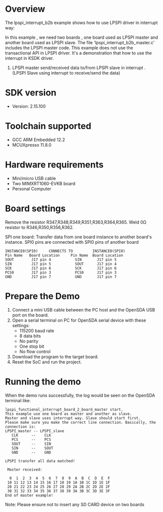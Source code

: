 Overview
========
The lpspi_interrupt_b2b example shows how to use LPSPI driver in interrupt way:

In this example , we need two boards , one board used as LPSPI master and another board used as LPSPI slave.
The file 'lpspi_interrupt_b2b_master.c' includes the LPSPI master code.
This example does not use the transactional API in LPSPI driver. It's a demonstration that how to use the interrupt in KSDK driver.

1. LPSPI master send/received data to/from LPSPI slave in interrupt . (LPSPI Slave using interrupt to receive/send the data)

SDK version
===========
- Version: 2.15.100

Toolchain supported
===================
- GCC ARM Embedded  12.2
- MCUXpresso  11.8.0

Hardware requirements
=====================
- Mini/micro USB cable
- Two MIMXRT1060-EVKB board
- Personal Computer

Board settings
==============
Remove the resistor R347,R348,R349,R351,R363,R364,R365.
Weld 0Ω resistor to R346,R350,R356,R362.

SPI one board:
Transfer data from one board instance to another board's instance.
SPI0 pins are connected with SPI0 pins of another board
~~~~~~~~~~~~~~~~~~~~~~~~~~~~~~~~~~~~~~~~~~~~~~~~~~~~~~
INSTANCE0(SPI0)     CONNECTS TO         INSTANCE0(SPI0)
Pin Name   Board Location     Pin Name  Board Location
SOUT        J17 pin 4           SIN       J17 pin 5
SIN         J17 pin 5           SOUT      J17 pin 4
SCK         J17 pin 6           SCK       J17 pin 6
PCS0        J17 pin 3           PCS0      J17 pin 3 
GND         J17 pin 7           GND       J17 pin 7
~~~~~~~~~~~~~~~~~~~~~~~~~~~~~~~~~~~~~~~~~~~~~~~~~~~~~~

Prepare the Demo
================
1.  Connect a mini USB cable between the PC host and the OpenSDA USB port on the board.
2.  Open a serial terminal on PC for OpenSDA serial device with these settings:
    - 115200 baud rate
    - 8 data bits
    - No parity
    - One stop bit
    - No flow control
3.  Download the program to the target board.
4.  Reset the SoC and run the project.

Running the demo
================
When the demo runs successfully, the log would be seen on the OpenSDA terminal like:

~~~~~~~~~~~~~~~~~~~~~~~~~~~~~~~~~~~~~~~~~~~~~~~~~~~~~~~~~~~~~~~~~~~~~~~~~~~~~~~~~~~~
lpspi_functional_interrupt_board_2_board_master start.
This example use one board as master and another as slave.
Master and slave uses interrupt way. Slave should start first. 
Please make sure you make the correct line connection. Basically, the connection is: 
LPSPI_master -- LPSPI_slave   
   CLK      --    CLK  
   PCS      --    PCS 
   SOUT     --    SIN  
   SIN      --    SOUT 
   GND      --    GND 

LPSPI transfer all data matched! 

 Master received:

  0  1  2  3  4  5  6  7  8  9  A  B  C  D  E  F
 10 11 12 13 14 15 16 17 18 19 1A 1B 1C 1D 1E 1F
 20 21 22 23 24 25 26 27 28 29 2A 2B 2C 2D 2E 2F
 30 31 32 33 34 35 36 37 38 39 3A 3B 3C 3D 3E 3F
End of master example! 
~~~~~~~~~~~~~~~~~~~~~~~~~~~~~~~~~~~~~~~~~~~~~~~~~~~~~~~~~~~~~~~~~~~~~~~~~~~~~~~~~~~~~

Note: Please ensure not to insert any SD CARD device on two boards

